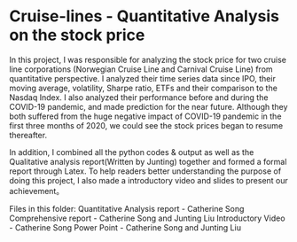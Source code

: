 # Cruise-lines - Quantitative Analysis on the stock price
    
In this project, I was responsible for analyzing the stock price for two cruise line corporations (Norwegian Cruise Line and Carnival Cruise Line) from quantitative perspective. I analyzed their time series data since IPO, their moving average, volatility, Sharpe ratio, ETFs and their comparison to the Nasdaq Index. I also analyzed their performance before and during the COVID-19 pandemic, and made prediction for the near future. Although they both suffered from the huge negative impact of COVID-19 pandemic in the first three months of 2020, we could see the stock prices began to resume thereafter. 

In addition, I combined all the python codes & output as well as the Qualitative analysis report(Written by Junting) together and formed a formal report through Latex. To help readers better understanding the purpose of doing this project, I also made a introductory video and slides to present our achievement。 

Files in this folder:
Quantitative Analysis report - Catherine Song
Comprehensive report - Catherine Song and Junting Liu
Introductory Video - Catherine Song
Power Point - Catherine Song and Junting Liu

